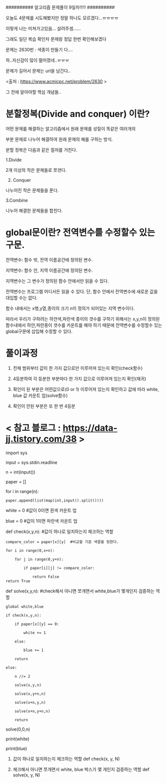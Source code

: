 ########## 알고리즘 문제풀이 9일차!!!!! ##########


오늘도 4문제를 시도해봤지만 정말 하나도 모르겠다...ㅠㅠㅠㅠ

이렇게 나는 미쳐가고있음... 살려주셈......

그래도 일단 복습 확인차 문제랑 정답 한번 확인해보겠다

문제는 2630번 : 색종이 만들기 다....

하..자신감이 많이 떨어졌네..ㅠㅠㅠ

문제가 길어서 문제는 url을 남긴다..

<출처 : https://www.acmicpc.net/problem/2630 >

그 전에 알아야할 핵심 개념들..

# 분할정복(Divide and conquer) 이란?

어떤 문제를 해결하는 알고리즘에서 원래 문제를 성질이 똑같은 여러개의

부분 문제로 나누어 해결하여 원래 문제의 해를 구하는 방식.

분할 정복은 다음과 같은 절차를 거친다.

1.Divide

2개 이상의 작은 문제들로 쪼갠다.

2. Conquer

나누어진 작은 문제들을 푼다.

3.Combine

나누어 해결한 문제들을 합친다.

# global문이란? 전역변수를 수정할수 있는 구문.

전역변수: 함수 밖, 전역 이름공간에 정의된 변수.

지역변수: 함수 안, 지역 이름공간에 정의된 변수.

지역변수는 그 변수가 정의된 함수 안에서만 읽을 수 있다.

전역변수는 프로그램 어디서든 읽을 수 있다. 단, 함수 안에서 전역변수에 새로운 값을 대입할 수는 없다.

함수 내에서는 x행,y열,종이의 크기 n이 정의가 되어있는 지역 변수이다.

따라서 우리가 구하려는 하얀색,파란색 종이의 갯수를 구하기 위해서는 x,y,n이 정의된 함수내에서 하얀,파란종이 갯수를 카운트를 해야 하기 때문에 전역변수를 수정할수 있는 global구문에 삽입해 수정할 수 있다.

# 풀이과정

1. 전체 범위부터 값이 한 가지 값으로만 이루어져 있는지 확인(check함수)

2. 4등분하여 각 등분한 부분마다 한 가지 값으로 이루어져 있는지 확인(재귀)

3. 확인이 된 부분은 어떤값으로(0 or 1) 이루어져 있는지 확인하고 값에 따라 white, blue 값 카운트 업(solve함수)

4. 확인이 안된 부분은 또 한 번 4등분

# < 참고 블로그 : https://data-jj.tistory.com/38 >

import sys

input = sys.stdin.readline

n = int(input())

paper = []

for i in range(n):
    
    paper.append(list(map(int,input().split())))

white = 0 #값이 0이면 흰색 카운트 업

blue = 0  #값이 1이면 파란색 카운트 업


def check(x,y,n):                #값이 하나로 일치하는지 체크하는 역할
    
    compare_color = paper[x][y]  #비교할 기준 색깔을 정한다.
    
    for i in range(0,x+n):
        
        for j in range(0,y+n):
            
            if paper[i][j] != compare_color:
                
                return False
    return True

def solve(x,y,n):              #check해서 아니면 쪼개면서 white,blue가 몇개인지 검증하는 역할
    
    global white,blue

    if check(x,y,n):
        
        if paper[x][y] == 0:
            
            white += 1
        
        else:
            
            blue += 1
        
        return
    
    else:
        
        n //= 2
        
        solve(x,y,n)
        
        solve(x,y+n,n)
        
        solve(x+n,y,n)
        
        solve(x+n,y+n,n)
        
        return

solve(0,0,n)

print(white)

print(blue)

1. 값이 하나로 일치하는지 체크하는 역할  def check(x, y, N)

2. 체크해서 아니면 쪼개면서 white, blue 박스가 몇 개인지 검증하는 역할 def solve(x, y, N)
